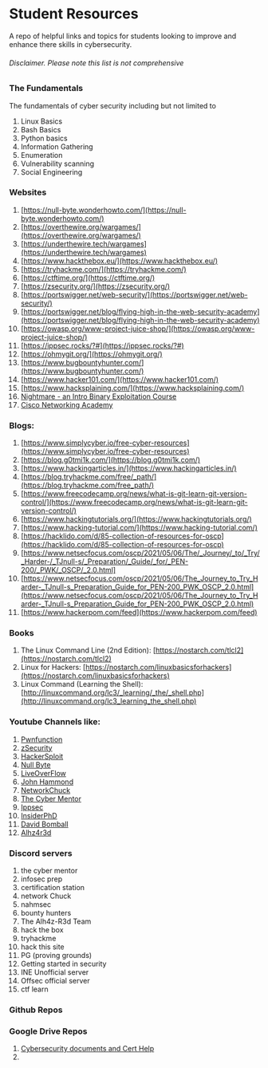 # Student Resources
A repo of helpful links and topics for students looking to improve and enhance there skills in cybersecurity. 

###### Disclaimer. Please note this list is not comprehensive 


### The Fundamentals

The fundamentals of cyber security including but not limited to 
1. Linux Basics 
2. Bash Basics 
3. Python basics
4. Information Gathering 
5. Enumeration 
6. Vulnerability scanning 
7. Social Engineering

### Websites

1. [https://null-byte.wonderhowto.com/](https://null-byte.wonderhowto.com/)
2. [https://overthewire.org/wargames/](https://overthewire.org/wargames/)
3. [https://underthewire.tech/wargames](https://underthewire.tech/wargames)
4. [https://www.hackthebox.eu/](https://www.hackthebox.eu/)
5. [https://tryhackme.com/](https://tryhackme.com/)
6. [https://ctftime.org/](https://ctftime.org/)
7. [https://zsecurity.org/](https://zsecurity.org/)
8. [https://portswigger.net/web-security/](https://portswigger.net/web-security/)
9. [https://portswigger.net/blog/flying-high-in-the-web-security-academy](https://portswigger.net/blog/flying-high-in-the-web-security-academy)
10. [https://owasp.org/www-project-juice-shop/](https://owasp.org/www-project-juice-shop/)
11. [https://ippsec.rocks/?#](https://ippsec.rocks/?#)
12. [https://ohmygit.org/](https://ohmygit.org/)
13. [https://www.bugbountyhunter.com/](https://www.bugbountyhunter.com/)
14. [https://www.hacker101.com/](https://www.hacker101.com/)
15. [https://www.hacksplaining.com/](https://www.hacksplaining.com/)
16. [Nightmare - an Intro Binary Exploitation Course](https://guyinatuxedo.github.io/index.html)
17. [Cisco Networking Academy](https://www.cisco.com/c/m/en_sg/partners/cisco-networking-academy/index.html)

### Blogs:

1. [https://www.simplycyber.io/free-cyber-resources](https://www.simplycyber.io/free-cyber-resources)
2. [https://blog.g0tmi1k.com/](https://blog.g0tmi1k.com/)
3. [https://www.hackingarticles.in/](https://www.hackingarticles.in/)
4. [https://blog.tryhackme.com/free/_path/](https://blog.tryhackme.com/free_path/)
5. [https://www.freecodecamp.org/news/what-is-git-learn-git-version-control/](https://www.freecodecamp.org/news/what-is-git-learn-git-version-control/)
6. [https://www.hackingtutorials.org/](https://www.hackingtutorials.org/)
7. [https://www.hacking-tutorial.com/](https://www.hacking-tutorial.com/)
8. [https://hacklido.com/d/85-collection-of-resources-for-oscp](https://hacklido.com/d/85-collection-of-resources-for-oscp)
9. [https://www.netsecfocus.com/oscp/2021/05/06/The/_Journey/_to/_Try/_Harder-/_TJnull-s/_Preparation/_Guide/_for/_PEN-200/_PWK/_OSCP/_2.0.html]
10. [https://www.netsecfocus.com/oscp/2021/05/06/The_Journey_to_Try_Harder-_TJnull-s_Preparation_Guide_for_PEN-200_PWK_OSCP_2.0.html](https://www.netsecfocus.com/oscp/2021/05/06/The_Journey_to_Try_Harder-_TJnull-s_Preparation_Guide_for_PEN-200_PWK_OSCP_2.0.html)
11. [https://www.hackerpom.com/feed](https://www.hackerpom.com/feed)


### Books

1. The Linux Command Line (2nd Edition): [https://nostarch.com/tlcl2](https://nostarch.com/tlcl2)
2. Linux for Hackers: [https://nostarch.com/linuxbasicsforhackers](https://nostarch.com/linuxbasicsforhackers)
3. Linux Command (Learning the Shell): [http://linuxcommand.org/lc3/_learning/_the/_shell.php](http://linuxcommand.org/lc3_learning_the_shell.php)

### Youtube Channels like:

1. [Pwnfunction](https://www.youtube.com/c/PwnFunction)
2. [zSecurity](https://www.youtube.com/c/zSecurity)
3. [HackerSploit](https://www.youtube.com/c/HackerSploit)
4. [Null Byte](https://www.youtube.com/c/NullByteWHT)
5. [LiveOverFlow](https://www.youtube.com/c/LiveOverflow)
7. [John Hammond](https://www.youtube.com/c/JohnHammond010)
8. [NetworkChuck](https://www.youtube.com/c/NetworkChuck)
9. [The Cyber Mentor](https://www.youtube.com/c/TheCyberMentor)
10. [Ippsec](https://www.youtube.com/c/ippsec)
11. [InsiderPhD](https://www.youtube.com/c/InsiderPhD)
12. [David Bomball](https://www.youtube.com/user/ConfigTerm)
13. [Alhz4r3d](https://www.youtube.com/channel/UCz-Z-d2VPQXHGkch0-_KovA)
    
### Discord servers 
1. the cyber mentor
2. infosec prep
3. certification station
4. network Chuck
5. nahmsec
6. bounty hunters
7. The Alh4z-R3d Team
8. hack the box
9. tryhackme
10. hack this site
11. PG (proving grounds)
12. Getting started in security
13. INE Unofficial server
14. Offsec official server
15. ctf learn

### Github Repos 


### Google Drive Repos
1. [Cybersecurity documents and Cert Help](https://drive.google.com/drive/folders/1xCCknZbUGhJQd8UKAwL_m9upJgmaQVBr)
2. 
